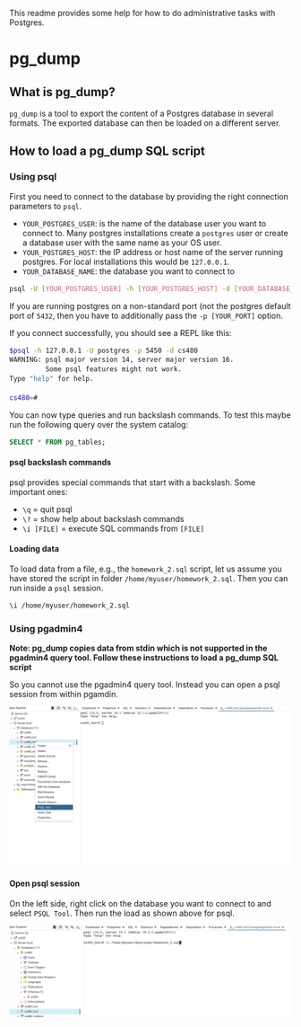 This readme provides some help for how to do administrative tasks with Postgres.

# pg_dump

## What is pg_dump?

`pg_dump` is a tool to export the content of a Postgres database in several formats. The exported database can then be loaded on a different server.

## How to load a pg_dump SQL script


### Using psql

First you need to connect to the database by providing the right connection parameters to `psql`.

- `YOUR_POSTGRES_USER`: is the name of the database user you want to connect to. Many postgres installations create a `postgres` user or create a database user with the same name as your OS user.
- `YOUR_POSTGRES_HOST`: the IP address or host name of the server running postgres. For local installations this would be `127.0.0.1`.
- `YOUR_DATABASE_NAME`: the database you want to connect to

```sh
psql -U [YOUR_POSTGRES_USER] -h [YOUR_POSTGRES_HOST] -d [YOUR_DATABASE_NAME]
```

If you are running postgres on a non-standard port (not the postgres default port of `5432`, then you have to additionally pass the `-p [YOUR_PORT]` option.

If you connect successfully, you should see a REPL like this:

```sh
$psql -h 127.0.0.1 -U postgres -p 5450 -d cs480
WARNING: psql major version 14, server major version 16.
         Some psql features might not work.
Type "help" for help.

cs480=#
```

You can now type queries and run backslash commands. To test this maybe run the following query over the system catalog:

```sql
SELECT * FROM pg_tables;
```

#### psql backslash commands

psql provides special commands that start with a backslash. Some important ones:

- `\q` = quit psql
- `\?` = show help about backslash commands
- `\i [FILE]` = execute SQL commands from `[FILE]`

#### Loading data

To load data from a file, e.g., the `homework_2.sql` script, let us assume you have stored the script in folder `/home/myuser/homework_2.sql`. Then you can run inside a `psql` session.

```sh
\i /home/myuser/homework_2.sql
```

### Using pgadmin4

**Note: pg_dump copies data from stdin which is not supported in the pgadmin4 query tool. Follow these instructions to load a pg_dump SQL script**

So you cannot use the pgadmin4 query tool. Instead you can open a psql session from within pgamdin.

![pgadmin open psql](./pgadmin-open-psql.jpg)



#### Open psql session

On the left side, right click on the database you want to connect to and select `PSQL Tool`. Then run the load as shown above for psql.

![pgadmin load data in psql](./pgadmin-load-data.jpg)
